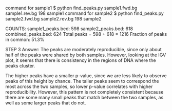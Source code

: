 command for sample1
	$ python find_peaks.py sample1.fwd.bg sample1.rev.bg 198 sample1
command for sample2
	$ python find_peaks.py sample2.fwd.bg sample2.rev.bg 198 sample2

COUNTS:
	sample1_peaks.bed: 598
	sample2_peaks.bed: 618
	combined_peaks.bed: 624
	Total peaks = 598 + 618 = 1216
	Fraction of peaks in common: 51.3%

STEP 3 Answer:
The peaks are moderately reproducible, since only about half of the peaks were shared by both samples. However, looking at the IGV plot, it seems that there is consistency in the regions of DNA where the peaks cluster. 

The higher peaks have a smaller p-value, since we are less likely to observe peaks of this height by chance. The taller peaks seem to correspond the most across the two samples, so lower p-value correlates with higher reproducibility. However, this pattern is not completely consistent because there are some many small peaks that match between the two samples, as well as some larger peaks that do not. 